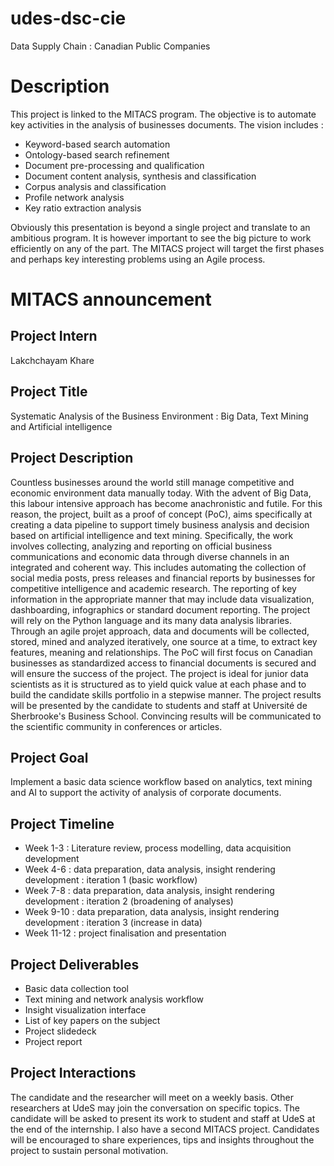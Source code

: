 # udes-dsc-cie
Data Supply Chain : Canadian Public Companies

# Description
This project is linked to the MITACS program. The objective is to automate key activities in the analysis of businesses documents. The vision includes :
- Keyword-based search automation
- Ontology-based search refinement
- Document pre-processing and qualification
- Document content analysis, synthesis and classification
- Corpus analysis and classification
- Profile network analysis
- Key ratio extraction analysis

Obviously this presentation is beyond a single project and translate to an ambitious program. It is however important to see the big picture to work efficiently on any of the part. The MITACS project will target the first phases and perhaps key interesting problems using an Agile process. 

# MITACS announcement
## Project Intern
 Lakchchayam Khare
## Project Title
Systematic Analysis of the Business Environment : Big Data, Text Mining and Artificial intelligence
## Project Description
Countless businesses around the world still manage competitive and economic environment data manually today. With the advent of Big Data, this labour intensive approach has become anachronistic and futile. For this reason, the project, built as a proof of concept (PoC), aims specifically at creating a data pipeline to support timely business analysis and decision based on artificial intelligence and text mining. Specifically, the work involves collecting, analyzing and reporting on official business communications and economic data through diverse channels in an integrated and coherent way. This includes automating the collection of social media posts, press releases and financial reports by businesses for competitive intelligence and academic research. The reporting of key information in the appropriate manner that may include data visualization, dashboarding, infographics or standard document reporting. The project will rely on the Python language and its many data analysis libraries. Through an agile projet approach, data and documents will be collected, stored, mined and analyzed iteratively, one source at a time, to extract key features, meaning and relationships. The PoC will first focus on Canadian businesses as standardized access to financial documents is secured and will ensure the success of the project. The project is ideal for junior data scientists as it is structured as to yield quick value at each phase and to build the candidate skills portfolio in a stepwise manner. The project results will be presented by the candidate to students and staff at Université de Sherbrooke's Business School. Convincing results will be communicated to the scientific community in conferences or articles.
## Project Goal
Implement a basic data science workflow based on analytics, text mining and AI to support the activity of analysis of corporate documents.  
## Project Timeline
- Week 1-3 : Literature review, process modelling, data acquisition development
- Week 4-6 : data preparation,  data analysis, insight rendering development : iteration 1 (basic workflow)
- Week 7-8 : data preparation,  data analysis, insight rendering development : iteration 2 (broadening of analyses)
- Week 9-10 : data preparation,  data analysis, insight rendering development : iteration 3 (increase in data)
- Week 11-12 : project finalisation and presentation
## Project Deliverables
- Basic data collection tool
- Text mining and network analysis workflow
- Insight visualization interface
- List of key papers on the subject
- Project slidedeck 
- Project report

## Project Interactions
The candidate and the researcher will meet on a weekly basis. Other researchers at UdeS may join the conversation on specific topics. The candidate will be asked to present its work to student and staff at UdeS at the end of the internship. I also have a second MITACS project. Candidates will be encouraged to share experiences, tips and insights throughout the project to sustain personal motivation.


